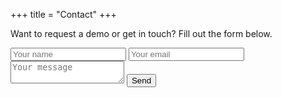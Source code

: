 
+++
title = "Contact"
+++

Want to request a demo or get in touch? Fill out the form below.

<form action="https://formspree.io/f/your-form-id" method="POST">
  <input type="text" name="name" placeholder="Your name" required>
  <input type="email" name="_replyto" placeholder="Your email" required>
  <textarea name="message" placeholder="Your message" required></textarea>
  <button type="submit">Send</button>
</form>
